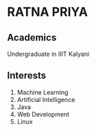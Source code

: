 # RATNA PRIYA

## Academics 
Undergraduate in IIIT Kalyani

## Interests

1. Machine Learning
2. Artificial Intelligence
3. Java
4. Web Development
5. Linux
